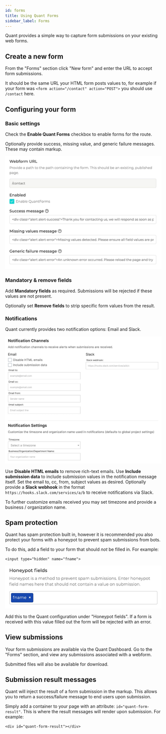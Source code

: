 ```yaml
---
id: forms
title: Using Quant Forms
sidebar_label: Forms
---
```


Quant provides a simple way to capture form submissions on your existing web forms.

## Create a new form

From the "Forms" section click "New form" and enter the URL to accept form submissions.

It should be the same URL your HTML form posts values to, for example if your form was `<form action="/contact" action="POST">` you should use `/contact` here.

## Configuring your form

### Basic settings

Check the **Enable Quant Forms** checkbox to enable forms for the route.

Optionally provide success, missing value, and generic failure messages. These may contain markup.

![Enable Quant Forms](/img/quant-forms-settings.jpg)

### Mandatory & remove fields

Add **Mandatory fields** as required. Submissions will be rejected if these values are not present.

Optionally set **Remove fields** to strip specific form values from the result.


### Notifications

Quant currently provides two notification options: Email and Slack.

![Notification Configuration](/img/form-notifications.jpg)

Use **Disable HTML emails** to remove rich-text emails.
Use **Include submission data** to include submission values in the notification message itself.
Set the email to, cc, from, subject values as desired.
Optionally provide a **Slack webhook** in the format `https://hooks.slack.com/services/a/b` to receive notifications via Slack.

To further customize emails received you may set timezone and provide a business / organization name.

## Spam protection

Quant has spam protection built in, however it is recommended you also protect your forms with a honeypot to prevent spam submissions from bots.

To do this, add a field to your form that should _not_ be filled in. For example:
```
<input type="hidden" name="fname">
```

![Quant Forms honeypot](/img/quant-forms-honeypot.jpg)

Add this to the Quant configuration under "Honeypot fields". If a form is received with this value filled out the form will be rejected with an error.


## View submissions

Your form submissions are available via the Quant Dashboard. Go to the "Forms" section, and view any submissions associated with a webform.

Submitted files will also be available for download.


## Submission result messages

Quant will inject the result of a form submission in the markup. This allows you to return a success/failure message to end users upon submission.

Simply add a container to your page with an attribute: `id="quant-form-result"`. This is where the result messages will render upon submission. For example:
```
<div id="quant-form-result"></div>
```
